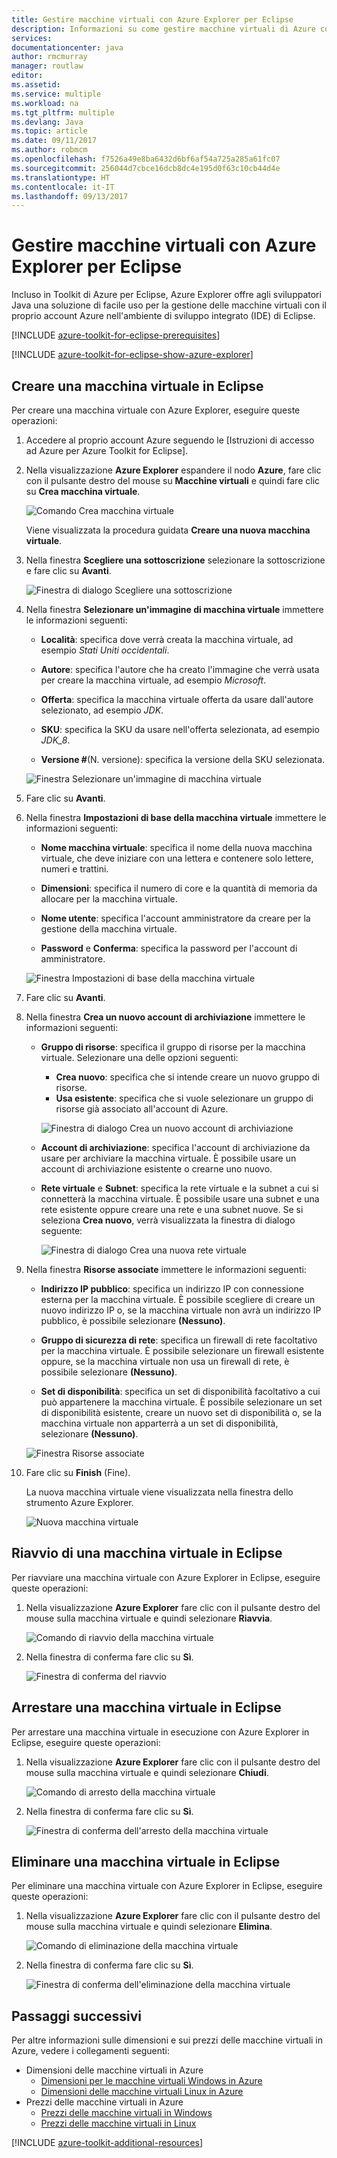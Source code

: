 ```yaml
---
title: Gestire macchine virtuali con Azure Explorer per Eclipse
description: Informazioni su come gestire macchine virtuali di Azure con Azure Explorer per Eclipse.
services: 
documentationcenter: java
author: rmcmurray
manager: routlaw
editor: 
ms.assetid: 
ms.service: multiple
ms.workload: na
ms.tgt_pltfrm: multiple
ms.devlang: Java
ms.topic: article
ms.date: 09/11/2017
ms.author: robmcm
ms.openlocfilehash: f7526a49e8ba6432d6bf6af54a725a285a61fc07
ms.sourcegitcommit: 256044d7cbce16dcb8dc4e195d0f63c10cb44d4e
ms.translationtype: HT
ms.contentlocale: it-IT
ms.lasthandoff: 09/13/2017
---
```

# <a name="manage-virtual-machines-by-using-the-azure-explorer-for-eclipse"></a>Gestire macchine virtuali con Azure Explorer per Eclipse

Incluso in Toolkit di Azure per Eclipse, Azure Explorer offre agli sviluppatori Java una soluzione di facile uso per la gestione delle macchine virtuali con il proprio account Azure nell'ambiente di sviluppo integrato (IDE) di Eclipse.

[!INCLUDE [azure-toolkit-for-eclipse-prerequisites](../includes/azure-toolkit-for-eclipse-prerequisites.md)]

[!INCLUDE [azure-toolkit-for-eclipse-show-azure-explorer](../includes/azure-toolkit-for-eclipse-show-azure-explorer.md)]

## <a name="create-a-virtual-machine-in-eclipse"></a>Creare una macchina virtuale in Eclipse

Per creare una macchina virtuale con Azure Explorer, eseguire queste operazioni:

1. Accedere al proprio account Azure seguendo le [Istruzioni di accesso ad Azure per Azure Toolkit for Eclipse].

1. Nella visualizzazione **Azure Explorer** espandere il nodo **Azure**, fare clic con il pulsante destro del mouse su **Macchine virtuali** e quindi fare clic su **Crea macchina virtuale**.

   ![Comando Crea macchina virtuale][CR01]  

   Viene visualizzata la procedura guidata **Creare una nuova macchina virtuale**.

1. Nella finestra **Scegliere una sottoscrizione** selezionare la sottoscrizione e fare clic su **Avanti**.

   ![Finestra di dialogo Scegliere una sottoscrizione][CR02]

1. Nella finestra **Selezionare un'immagine di macchina virtuale** immettere le informazioni seguenti:

   * **Località**: specifica dove verrà creata la macchina virtuale, ad esempio *Stati Uniti occidentali*.

   * **Autore**: specifica l'autore che ha creato l'immagine che verrà usata per creare la macchina virtuale, ad esempio *Microsoft*.

   * **Offerta**: specifica la macchina virtuale offerta da usare dall'autore selezionato, ad esempio *JDK*.

   * **SKU**: specifica la SKU da usare nell'offerta selezionata, ad esempio *JDK_8*.

   * **Versione #**(N. versione): specifica la versione della SKU selezionata.

   ![Finestra Selezionare un'immagine di macchina virtuale][CR03]

1. Fare clic su **Avanti**.

1. Nella finestra **Impostazioni di base della macchina virtuale** immettere le informazioni seguenti:

   * **Nome macchina virtuale**: specifica il nome della nuova macchina virtuale, che deve iniziare con una lettera e contenere solo lettere, numeri e trattini.

   * **Dimensioni**: specifica il numero di core e la quantità di memoria da allocare per la macchina virtuale.

   * **Nome utente**: specifica l'account amministratore da creare per la gestione della macchina virtuale.

   * **Password** e **Conferma**: specifica la password per l'account di amministratore.

   ![Finestra Impostazioni di base della macchina virtuale][CR04]

1. Fare clic su **Avanti**.

1. Nella finestra **Crea un nuovo account di archiviazione** immettere le informazioni seguenti:

   * **Gruppo di risorse**: specifica il gruppo di risorse per la macchina virtuale. Selezionare una delle opzioni seguenti:
      * **Crea nuovo**: specifica che si intende creare un nuovo gruppo di risorse.
      * **Usa esistente**: specifica che si vuole selezionare un gruppo di risorse già associato all'account di Azure.

      ![Finestra di dialogo Crea un nuovo account di archiviazione][CR05]

   * **Account di archiviazione**: specifica l'account di archiviazione da usare per archiviare la macchina virtuale. È possibile usare un account di archiviazione esistente o crearne uno nuovo.

   * **Rete virtuale** e **Subnet**: specifica la rete virtuale e la subnet a cui si connetterà la macchina virtuale. È possibile usare una subnet e una rete esistente oppure creare una rete e una subnet nuove. Se si seleziona **Crea nuovo**, verrà visualizzata la finestra di dialogo seguente:

      ![Finestra di dialogo Crea una nuova rete virtuale][CR06]

1. Nella finestra **Risorse associate** immettere le informazioni seguenti:

   * **Indirizzo IP pubblico**: specifica un indirizzo IP con connessione esterna per la macchina virtuale. È possibile scegliere di creare un nuovo indirizzo IP o, se la macchina virtuale non avrà un indirizzo IP pubblico, è possibile selezionare **(Nessuno)**.

   * **Gruppo di sicurezza di rete**: specifica un firewall di rete facoltativo per la macchina virtuale. È possibile selezionare un firewall esistente oppure, se la macchina virtuale non usa un firewall di rete, è possibile selezionare **(Nessuno)**.

   * **Set di disponibilità**: specifica un set di disponibilità facoltativo a cui può appartenere la macchina virtuale. È possibile selezionare un set di disponibilità esistente, creare un nuovo set di disponibilità o, se la macchina virtuale non apparterrà a un set di disponibilità, selezionare **(Nessuno)**.

   ![Finestra Risorse associate][CR07]

1. Fare clic su **Finish** (Fine).  

   La nuova macchina virtuale viene visualizzata nella finestra dello strumento Azure Explorer.

   ![Nuova macchina virtuale][CR08]

## <a name="restart-a-virtual-machine-in-eclipse"></a>Riavvio di una macchina virtuale in Eclipse

Per riavviare una macchina virtuale con Azure Explorer in Eclipse, eseguire queste operazioni:

1. Nella visualizzazione **Azure Explorer** fare clic con il pulsante destro del mouse sulla macchina virtuale e quindi selezionare **Riavvia**.

   ![Comando di riavvio della macchina virtuale][RE01]

1. Nella finestra di conferma fare clic su **Sì**.

   ![Finestra di conferma del riavvio][RE02]

## <a name="shut-down-a-virtual-machine-in-eclipse"></a>Arrestare una macchina virtuale in Eclipse

Per arrestare una macchina virtuale in esecuzione con Azure Explorer in Eclipse, eseguire queste operazioni:

1. Nella visualizzazione **Azure Explorer** fare clic con il pulsante destro del mouse sulla macchina virtuale e quindi selezionare **Chiudi**.

   ![Comando di arresto della macchina virtuale][SH01]

1. Nella finestra di conferma fare clic su **Sì**.

   ![Finestra di conferma dell'arresto della macchina virtuale][SH02]

## <a name="delete-a-virtual-machine-in-eclipse"></a>Eliminare una macchina virtuale in Eclipse

Per eliminare una macchina virtuale con Azure Explorer in Eclipse, eseguire queste operazioni:

1. Nella visualizzazione **Azure Explorer** fare clic con il pulsante destro del mouse sulla macchina virtuale e quindi selezionare **Elimina**.

   ![Comando di eliminazione della macchina virtuale][DE01]

1. Nella finestra di conferma fare clic su **Sì**.

   ![Finestra di conferma dell'eliminazione della macchina virtuale][DE02]

## <a name="next-steps"></a>Passaggi successivi

Per altre informazioni sulle dimensioni e sui prezzi delle macchine virtuali in Azure, vedere i collegamenti seguenti:

* Dimensioni delle macchine virtuali in Azure
  * [Dimensioni per le macchine virtuali Windows in Azure]
  * [Dimensioni delle macchine virtuali Linux in Azure]
* Prezzi delle macchine virtuali in Azure
  * [Prezzi delle macchine virtuali in Windows]
  * [Prezzi delle macchine virtuali in Linux]

[!INCLUDE [azure-toolkit-additional-resources](../includes/azure-toolkit-additional-resources.md)]

<!-- URL List -->

[Dimensioni per le macchine virtuali Windows in Azure]: /azure/virtual-machines/virtual-machines-windows-sizes
[Dimensioni delle macchine virtuali Linux in Azure]: /azure/virtual-machines/virtual-machines-linux-sizes
[Prezzi delle macchine virtuali in Windows]: /pricing/details/virtual-machines/windows/
[Prezzi delle macchine virtuali in Linux]: /pricing/details/virtual-machines/linux/

<!-- IMG List -->

[RE01]: media/azure-toolkit-for-eclipse-managing-virtual-machines-using-azure-explorer/RE01.png
[RE02]: media/azure-toolkit-for-eclipse-managing-virtual-machines-using-azure-explorer/RE02.png

[SH01]: media/azure-toolkit-for-eclipse-managing-virtual-machines-using-azure-explorer/SH01.png
[SH02]: media/azure-toolkit-for-eclipse-managing-virtual-machines-using-azure-explorer/SH02.png

[DE01]: media/azure-toolkit-for-eclipse-managing-virtual-machines-using-azure-explorer/DE01.png
[DE02]: media/azure-toolkit-for-eclipse-managing-virtual-machines-using-azure-explorer/DE02.png

[CR01]: media/azure-toolkit-for-eclipse-managing-virtual-machines-using-azure-explorer/CR01.png
[CR02]: media/azure-toolkit-for-eclipse-managing-virtual-machines-using-azure-explorer/CR02.png
[CR03]: media/azure-toolkit-for-eclipse-managing-virtual-machines-using-azure-explorer/CR03.png
[CR04]: media/azure-toolkit-for-eclipse-managing-virtual-machines-using-azure-explorer/CR04.png
[CR05]: media/azure-toolkit-for-eclipse-managing-virtual-machines-using-azure-explorer/CR05.png
[CR06]: media/azure-toolkit-for-eclipse-managing-virtual-machines-using-azure-explorer/CR06.png
[CR07]: media/azure-toolkit-for-eclipse-managing-virtual-machines-using-azure-explorer/CR07.png
[CR08]: media/azure-toolkit-for-eclipse-managing-virtual-machines-using-azure-explorer/CR08.png
